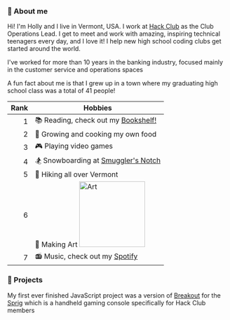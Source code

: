 ### :wave: About me

Hi! I'm Holly and I live in Vermont, USA. I work at [Hack Club](https://hackclub.com/) as the Club Operations Lead. I get to meet and work with amazing, inspiring technical teenagers every day, and I love it! I help new high school coding clubs get started around the world.

I've worked for more than 10 years in the banking industry, focused mainly in the customer service and operations spaces

A fun fact about me is that I grew up in a town where my graduating high school class was a total of 41 people!


| Rank | Hobbies       |
|-----:|---------------|
|     1|:books: Reading, check out my [Bookshelf!](https://bookshelf.website/hollydelisle)|
|     2|:sunflower: Growing and cooking my own food|
|     3|:video_game: Playing video games|
|     4|:snowboarder: Snowboarding at [Smuggler's Notch](https://www.smuggs.com/)|
|     5|:mount_fuji: Hiking all over Vermont|
|     6|:art: Making Art <img src="https://cloud-fq7l80nav-hack-club-bot.vercel.app/0img_0274.jpg" alt="Art" width="150px" />|
|     7|:radio: Music, check out my [Spotify](https://open.spotify.com/user/31axrrgu2dkfdcccxk52intd6p5m?si=f3f556db13364bbf)|

### :ship: Projects

My first ever finished JavaScript project was a version of [Breakout](https://sprig.hackclub.com/) for the [Sprig](https://sprig.hackclub.com/) which is a handheld gaming console specifically for Hack Club members

